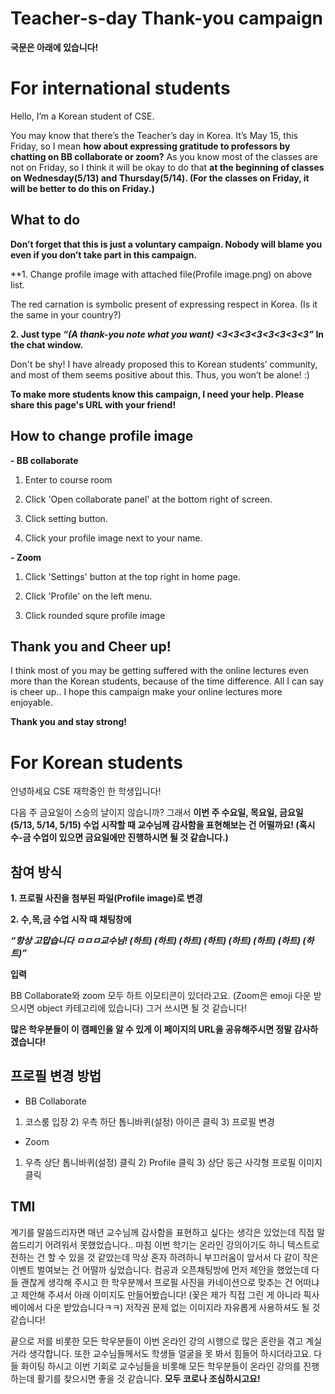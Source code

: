 # Teacher-s-day Thank-you campaign

**국문은 아래에 있습니다!**

# For international students

Hello, I’m a Korean student of CSE.

 You may know that there’s the Teacher’s day in Korea. It’s May 15, this Friday, so I mean **how about expressing gratitude to professors by chatting on BB collaborate or zoom?** As you know most of the classes are not on Friday, so I think it will be okay to do that **at the beginning of classes on Wednesday(5/13) and Thursday(5/14). (For the classes on Friday, it will be better to do this on Friday.)**
 
## What to do

**Don’t forget that this is just a voluntary campaign. Nobody will blame you even if you don’t take part in this campaign.**

**1. Change profile image with attached file(Profile image.png) on above list. 

The red carnation is symbolic present of expressing respect in Korea. (Is it the same in your country?)

**2. Just type *“(A thank-you note what you want) <3<3<3<3<3<3<3<3”* In the chat window.**

Don't be shy! I have already proposed this to Korean students’ community, and most of them seems positive about this. Thus, you won’t be alone! :)

**To make more students know this campaign, I need your help. Please share this page's URL with your friend!**

## How to change profile image
**- BB collaborate**

 1) Enter to course room
 
 2) Click 'Open collaborate panel' at the bottom right of screen.
 
 3) Click setting button.
 
 4) Click your profile image next to your name.
 
**- Zoom**

1) Click 'Settings' button at the top right in home page.

2) Click 'Profile' on the left menu.

3) Click rounded squre profile image 

## Thank you and Cheer up!

I think most of you may be getting suffered with the online lectures even more than the Korean students, because of the time difference. All I can say is cheer up.. I hope this campaign make your online lectures more enjoyable.

**Thank you and stay strong!**

# For Korean students

안녕하세요 CSE 재학중인 한 학생입니다!

다음 주 금요일이 스승의 날이지 않습니까? 그래서 **이번 주 수요일, 목요일, 금요일(5/13, 5/14, 5/15) 수업 시작할 때 교수님께 감사함을 표현해보는 건 어떨까요! (혹시 수-금 수업이 있으면 금요일에만 진행하시면 될 것 같습니다.)**

## 참여 방식
**1. 프로필 사진을 첨부된 파일(Profile image)로 변경**

**2. 수,목,금 수업 시작 때 채팅창에**

***“항상 고맙습니다 ㅁㅁㅁ교수님! (하트) (하트) (하트) (하트) (하트) (하트) (하트) (하트)”***

**입력**

BB Collaborate와 zoom 모두 하트 이모티콘이 있더라고요. (Zoom은 emoji 다운 받으시면 object 카테고리에 있습니다) 그거 쓰시면 될 것 같습니다!


**많은 학우분들이 이 캠페인을 알 수 있게 이 페이지의 URL을 공유해주시면 정말 감사하겠습니다!**

## 프로필 변경 방법

- BB Collaborate

1) 코스룸 입장 2) 우측 하단 톱니바퀴(설정) 아이콘 클릭 3) 프로필 변경

- Zoom

1) 우측 상단 톱니바퀴(설정) 클릭 2) Profile 클릭 3) 상단 둥근 사각형 프로필 이미지 클릭

## TMI
 계기를 말씀드리자면 매년 교수님께 감사함을 표현하고 싶다는 생각은 있었는데 직접 말씀드리기 어려워서 못했었습니다.. 마침 이번 학기는 온라인 강의이기도 하니 텍스트로 전하는 건 할 수 있을 것 같았는데 막상 혼자 하려하니 부끄러움이 앞서서 다 같이 작은 이벤트 벌여보는 건 어떨까 싶었습니다. 컴공과 오픈채팅방에 먼저 제안을 했었는데 다들 괜찮게 생각해 주시고 한 학우분께서 프로필 사진을 카네이션으로 맞추는 건 어떠냐고 제안해 주셔서 아래 이미지도 만들어봤습니다! (꽃은 제가 직접 그린 게 아니라 픽사베이에서 다운 받았습니다ㅋㅋ) 저작권 문제 없는 이미지라 자유롭게 사용하셔도 될 것 같습니다!

끝으로 저를 비롯한 모든 학우분들이 이번 온라인 강의 시행으로 많은 혼란을 겪고 계실 거라 생각합니다. 또한 교수님들께서도 학생들 얼굴을 못 봐서 힘들어 하시더라고요. 다들 화이팅 하시고 이번 기회로 교수님들을 비롯해 모든 학우분들이 온라인 강의를 진행하는데 활기를 찾으시면 좋을 것 같습니다. **모두 코로나 조심하시고요!**
